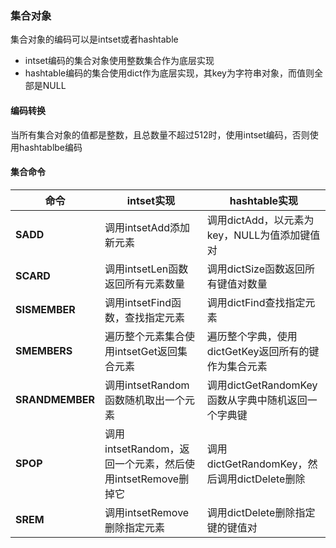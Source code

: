 ### 集合对象

集合对象的编码可以是intset或者hashtable

- intset编码的集合对象使用整数集合作为底层实现
- hashtable编码的集合使用dict作为底层实现，其key为字符串对象，而值则全部是NULL

#### 编码转换

当所有集合对象的值都是整数，且总数量不超过512时，使用intset编码，否则使用hashtablbe编码



#### 集合命令

| 命令            | intset实现                                                 | hashtable实现                                        |
| --------------- | ---------------------------------------------------------- | ---------------------------------------------------- |
| **SADD**        | 调用intsetAdd添加新元素                                    | 调用dictAdd，以元素为key，NULL为值添加键值对         |
| **SCARD**       | 调用intsetLen函数返回所有元素数量                          | 调用dictSize函数返回所有键值对数量                   |
| **SISMEMBER**   | 调用intsetFind函数，查找指定元素                           | 调用dictFind查找指定元素                             |
| **SMEMBERS**    | 遍历整个元素集合使用intsetGet返回集合元素                  | 遍历整个字典，使用dictGetKey返回所有的键作为集合元素 |
| **SRANDMEMBER** | 调用intsetRandom函数随机取出一个元素                       | 调用dictGetRandomKey函数从字典中随机返回一个字典键   |
| **SPOP**        | 调用intsetRandom，返回一个元素，然后使用intsetRemove删掉它 | 调用dictGetRandomKey，然后调用dictDelete删除         |
| **SREM**        | 调用intsetRemove删除指定元素                               | 调用dictDelete删除指定键的键值对                     |


